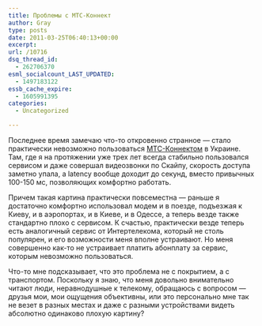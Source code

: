 ```yaml
---
title: Проблемы с МТС-Коннект
author: Gray
type: posts
date: 2011-03-25T06:40:13+00:00
excerpt:
url: /10716
dsq_thread_id:
  - 262706370
esml_socialcount_LAST_UPDATED:
  - 1497183122
essb_cache_expire:
  - 1605991395
categories:
  - Uncategorized

---
```








Последнее время замечаю что-то откровенно странное — стало практически невозможно пользоваться [МТС-Коннектом][1] в Украине. Там, где я на протяжении уже трех лет всегда стабильно пользовался сервисом и даже совершал видеозвонки по Скайпу, скорость доступа заметно упала, а latency вообще доходит до секунд, вместо привычных 100-150 мс, позволяющих комфортно работать.

Причем такая картина практически повсеместна — раньше я достаточно комфортно использовал модем и в поезде, подъезжая к Киеву, и в аэропортах, и в Киеве, и в Одессе, а теперь везде также стандартно плохо с сервисом. К счастью, практически везде теперь есть аналогичный сервис от Интертелекома, который не столь популярен, и его возможности меня вполне устраивают. Но меня совершенно как-то не устраивает платить абонплату за сервис, которым невозможно пользоваться.

Что-то мне подсказывает, что это проблема не с покрытием, а с транспортом. Поскольку я знаю, что меня довольно внимательно читают люди, неравнодушные к телекому, обращаюсь с вопросом — друзья мои, мои ощущения объективны, или это персонально мне так не везет в разных местах и даже с разными устройствами видеть абсолютно одинаково плохую картину?

 [1]: http://www.mts.com.ua/ukr/mts_connect.php